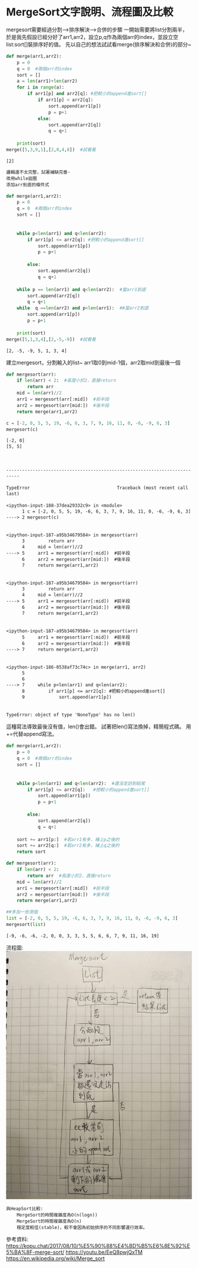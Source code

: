
# MergeSort文字說明、流程圖及比較

mergesort需要經過分割-->排序解決-->合併的步驟
一開始需要將list分割兩半，於是我先假設已經分好了arr1,arr2，設立p,q作為兩個arr的index，並設立空list:sort[]裝排序好的值。
先以自己的想法試試看merge(排序解決和合併)的部分~


```python
def merge(arr1,arr2):
    p = 0
    q = 0  #兩個arr的index
    sort = []
    a = len(arr1)+len(arr2)
    for i in range(a):
        if arr1[p] and arr2[q]: #把較小的append進sort[]
            if arr1[p] < arr2[q]:
                sort.append(arr1[p])
                p = p+1
            else:
                sort.append(arr2[q])
                q = q+1
                
    print(sort)
merge([5,3,9,1],[2,0,4,8])  #試看看
```

    [2]
    


```python
邏輯還不太完整，試著補缺完善~
改用while迴圈
添加arr到底的條件式
```


```python
def merge(arr1,arr2):
    p = 0
    q = 0  #兩個arr的index
    sort = []
     
        
    while p<len(arr1) and q<len(arr2):
        if arr1[p] <= arr2[q]: #把較小的append進sort[]
            sort.append(arr1[p])
            p = p+1
            
        else:
            sort.append(arr2[q])
            q = q+1
        
    while p == len(arr1) and q<len(arr2):  #當arr1到底
        sort.append(arr2[q])
        q = q+1
    while  q ==len(arr2) and p<len(arr1):  ##當arr2到底
        sort.append(arr1[p])
        p = p+1    
       
    print(sort)    
merge([5,1,3,4],[2,-5,-9])  #試看看  
```

    [2, -5, -9, 5, 1, 3, 4]
    

建立mergesort，分割輸入的list~
arr1取0到mid-1個，arr2取mid到最後一個


```python
def mergesort(arr):
    if len(arr) < 2:  #長度小於2，直接return
        return arr
    mid = len(arr)//2
    arr1 = mergesort(arr[:mid])  #前半段
    arr2 = mergesort(arr[mid:])  #後半段
    return merge(arr1,arr2)
```


```python
c = [-2, 0, 5, 5, 19, -6, 6, 3, 7, 9, 16, 11, 0, -6, -9, 6, 3]
mergesort(c)
```

    [-2, 0]
    [5, 5]
    


    ---------------------------------------------------------------------------

    TypeError                                 Traceback (most recent call last)

    <ipython-input-188-37dea29332c9> in <module>
          1 c = [-2, 0, 5, 5, 19, -6, 6, 3, 7, 9, 16, 11, 0, -6, -9, 6, 3]
    ----> 2 mergesort(c)
    

    <ipython-input-187-a95b34679584> in mergesort(arr)
          3         return arr
          4     mid = len(arr)//2
    ----> 5     arr1 = mergesort(arr[:mid])  #前半段
          6     arr2 = mergesort(arr[mid:])  #後半段
          7     return merge(arr1,arr2)
    

    <ipython-input-187-a95b34679584> in mergesort(arr)
          3         return arr
          4     mid = len(arr)//2
    ----> 5     arr1 = mergesort(arr[:mid])  #前半段
          6     arr2 = mergesort(arr[mid:])  #後半段
          7     return merge(arr1,arr2)
    

    <ipython-input-187-a95b34679584> in mergesort(arr)
          5     arr1 = mergesort(arr[:mid])  #前半段
          6     arr2 = mergesort(arr[mid:])  #後半段
    ----> 7     return merge(arr1,arr2)
    

    <ipython-input-186-0538af73c74c> in merge(arr1, arr2)
          5 
          6 
    ----> 7     while p<len(arr1) and q<len(arr2):
          8         if arr1[p] <= arr2[q]: #把較小的append進sort[]
          9             sort.append(arr1[p])
    

    TypeError: object of type 'NoneType' has no len()


這種寫法導致最後沒有值，len()會出錯。
試著把len()寫法換掉，精簡程式碼。
用+=代替append寫法。


```python
def merge(arr1,arr2):
    p = 0
    q = 0  #兩個arr的index
    sort = []
     
        
    while p<len(arr1) and q<len(arr2):  #還沒走訪到結尾
        if arr1[p] <= arr2[q]:   #把較小的append進sort[]
            sort.append(arr1[p])
            p = p+1
            
        else:
            sort.append(arr2[q])
            q = q+1
        
    sort += arr1[p:]  #若arr1有多，補上p之後的
    sort += arr2[q:]  #若arr2有多，補上q之後的
    return sort
```


```python
def mergesort(arr):
    if len(arr) < 2:
        return arr  #長度小於2，直接return
    mid = len(arr)//2
    arr1 = mergesort(arr[:mid])  #前半段
    arr2 = mergesort(arr[mid:])  #後半段
    return merge(arr1,arr2)
```


```python
##多加一些測值
list = [-2, 0, 5, 5, 19, -6, 6, 3, 7, 9, 16, 11, 0, -6, -9, 6, 3]
mergesort(list)
```




    [-9, -6, -6, -2, 0, 0, 3, 3, 5, 5, 6, 6, 7, 9, 11, 16, 19]

流程圖:
![](https://github.com/bluejade2040/learning-note/blob/master/mergesort.jpg)



```python
與HeapSort比較:
    MergeSort的時間複雜度為O(n(logn))
    MergeSort的時間複雜度為O(n)
    穩定度較佳(stable)，較不會因為初始排序的不同影響運行效率。
```

參考資料:
    https://kopu.chat/2017/08/10/%E5%90%88%E4%BD%B5%E6%8E%92%E5%BA%8F-merge-sort/
    https://youtu.be/EeQ8pwjQxTM
    https://en.wikipedia.org/wiki/Merge_sort
